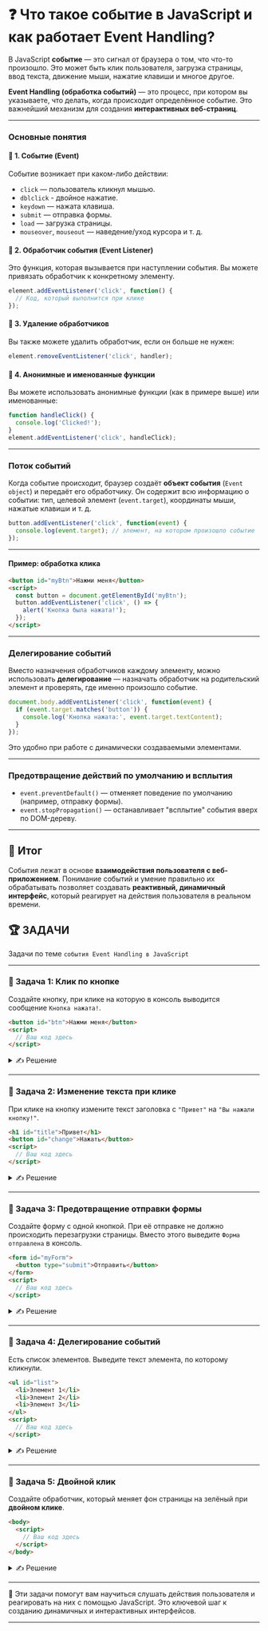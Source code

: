 # ❓ Что такое событие в JavaScript и как работает Event Handling?

В JavaScript **событие** — это сигнал от браузера о том, что что-то произошло. Это может быть клик пользователя, загрузка страницы, ввод текста, движение мыши, нажатие клавиши и многое другое.

**Event Handling (обработка событий)** — это процесс, при котором вы указываете, что делать, когда происходит определённое событие. Это важнейший механизм для создания **интерактивных веб-страниц**.

---

###  Основные понятия

#### 🔹 1. **Событие (Event)**

Событие возникает при каком-либо действии:

* `click` — пользователь кликнул мышью.
* `dblclick` - двойное нажатие.
* `keydown` — нажата клавиша.
* `submit` — отправка формы.
* `load` — загрузка страницы.
* `mouseover`, `mouseout` — наведение/уход курсора и т. д.

#### 🔹 2. **Обработчик события (Event Listener)**

Это функция, которая вызывается при наступлении события. Вы можете привязать обработчик к конкретному элементу.

```javascript
element.addEventListener('click', function() {
  // Код, который выполнится при клике
});
```

#### 🔹 3. **Удаление обработчиков**

Вы также можете удалить обработчик, если он больше не нужен:

```javascript
element.removeEventListener('click', handler);
```

#### 🔹 4. **Анонимные и именованные функции**

Вы можете использовать анонимные функции (как в примере выше) или именованные:

```javascript
function handleClick() {
  console.log('Clicked!');
}
element.addEventListener('click', handleClick);
```

---

### Поток событий

Когда событие происходит, браузер создаёт **объект события** (`Event object`) и передаёт его обработчику. Он содержит всю информацию о событии: тип, целевой элемент (`event.target`), координаты мыши, нажатые клавиши и т. д.

```javascript
button.addEventListener('click', function(event) {
  console.log(event.target); // элемент, на котором произошло событие
});
```

---

#### Пример: обработка клика

```html
<button id="myBtn">Нажми меня</button>
<script>
  const button = document.getElementById('myBtn');
  button.addEventListener('click', () => {
    alert('Кнопка была нажата!');
  });
</script>
```

---

### Делегирование событий

Вместо назначения обработчиков каждому элементу, можно использовать **делегирование** — назначать обработчик на родительский элемент и проверять, где именно произошло событие.

```javascript
document.body.addEventListener('click', function(event) {
  if (event.target.matches('button')) {
    console.log('Кнопка нажата:', event.target.textContent);
  }
});
```

Это удобно при работе с динамически создаваемыми элементами.

---

### Предотвращение действий по умолчанию и всплытия

* `event.preventDefault()` — отменяет поведение по умолчанию (например, отправку формы).
* `event.stopPropagation()` — останавливает "всплытие" события вверх по DOM-дереву.

---

## 🎯 Итог

События лежат в основе **взаимодействия пользователя с веб-приложением**. Понимание событий и умение правильно их обрабатывать позволяет создавать **реактивный, динамичный интерфейс**, который реагирует на действия пользователя в реальном времени.

## 🏆 ЗАДАЧИ

Задачи по теме `события Event Handling в JavaScript`

---

### 📌 Задача 1: Клик по кнопке

Создайте кнопку, при клике на которую в консоль выводится сообщение `Кнопка нажата!`.

```html
<button id="btn">Нажми меня</button>
<script>
  // Ваш код здесь
</script>
```

<details>
<summary>✍ Решение</summary>

```javascript
document.getElementById('btn').addEventListener('click', function () {
  console.log('Кнопка нажата!');
});
```

</details>

---

### 📌 Задача 2: Изменение текста при клике

При клике на кнопку измените текст заголовка с `"Привет"` на `"Вы нажали кнопку!"`.

```html
<h1 id="title">Привет</h1>
<button id="change">Нажать</button>
<script>
  // Ваш код здесь
</script>
```

<details>
<summary>✍ Решение</summary>

```javascript
document.getElementById('change').addEventListener('click', function () {
  document.getElementById('title').textContent = 'Вы нажали кнопку!';
});
```

</details>

---

### 📌 Задача 3: Предотвращение отправки формы

Создайте форму с одной кнопкой. При её отправке не должно происходить перезагрузки страницы. Вместо этого выведите `Форма отправлена` в консоль.

```html
<form id="myForm">
  <button type="submit">Отправить</button>
</form>
<script>
  // Ваш код здесь
</script>
```

<details>
<summary>✍ Решение</summary>

```javascript
document.getElementById('myForm').addEventListener('submit', function (e) {
  e.preventDefault();
  console.log('Форма отправлена');
});
```

</details>

---

### 📌 Задача 4: Делегирование событий

Есть список элементов. Выведите текст элемента, по которому кликнули.

```html
<ul id="list">
  <li>Элемент 1</li>
  <li>Элемент 2</li>
  <li>Элемент 3</li>
</ul>
<script>
  // Ваш код здесь
</script>
```

<details>
<summary>✍ Решение</summary>

```javascript
document.getElementById('list').addEventListener('click', function (e) {
  if (e.target.tagName === 'LI') {
    console.log('Вы нажали на:', e.target.textContent);
  }
});
```

</details>

---

### 📌 Задача 5: Двойной клик

Создайте обработчик, который меняет фон страницы на зелёный при **двойном клике**.

```html
<body>
  <script>
    // Ваш код здесь
  </script>
</body>
```

<details>
<summary>✍ Решение</summary>

```javascript
document.body.addEventListener('dblclick', function () {
  document.body.style.backgroundColor = 'green';
});
```

</details>

---

🎉 Эти задачи помогут вам научиться слушать действия пользователя и реагировать на них с помощью JavaScript. Это ключевой шаг к созданию динамичных и интерактивных интерфейсов.

---
